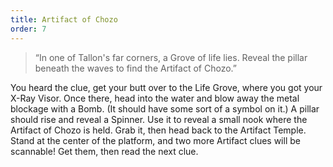 ```yaml
---
title: Artifact of Chozo
order: 7
---
```


> “In one of Tallon's far corners, a Grove of life lies.
> Reveal the pillar beneath the waves to find the
> Artifact of Chozo.”

You heard the clue, get your butt over to the Life Grove, where you got your
X-Ray Visor. Once there, head into the water and blow away the metal blockage
with a Bomb. (It should have some sort of a symbol on it.) A pillar should rise
and reveal a Spinner. Use it to reveal a small nook where the Artifact of Chozo
is held. Grab it, then head back to the Artifact Temple. Stand at the center
of the platform, and two more Artifact clues will be scannable! Get them, then
read the next clue.
